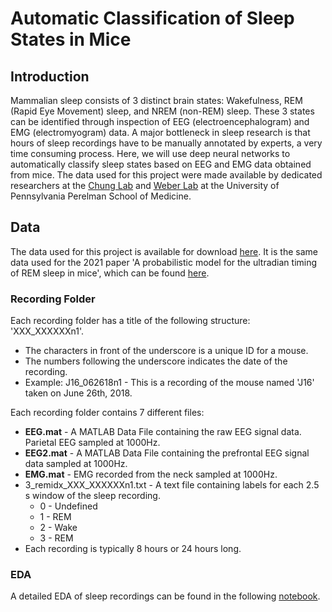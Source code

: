 # Automatic Classification of Sleep States in Mice

## Introduction
Mammalian sleep consists of 3 distinct brain states: Wakefulness, REM (Rapid Eye Movement) sleep, and NREM (non-REM) sleep. 
These 3 states can be identified through inspection of EEG (electroencephalogram) and EMG (electromyogram) data. 
A major bottleneck in sleep research is that hours of sleep recordings have to be manually annotated by experts, a very time consuming process. 
Here, we will use deep neural networks to automatically classify sleep states based on EEG and EMG data obtained from mice. 
The data used for this project were made available by dedicated researchers at the [Chung Lab](https://chunglab.med.upenn.edu/) and [Weber Lab](https://www.med.upenn.edu/weberlab/) at the 
University of Pennsylvania Perelman School of Medicine.

## Data
The data used for this project is available for download [here](). It is the same data used for the 2021 paper 'A probabilistic model for the ultradian timing of REM sleep in mice', which can be found [here]().

### Recording Folder
Each recording folder has a title of the following structure: 'XXX_XXXXXXn1'.
* The characters in front of the underscore is a unique ID for a mouse. 
* The numbers following the underscore indicates the date of the recording.
* Example: J16_062618n1 - This is a recording of the mouse named 'J16' taken on June 26th, 2018.

Each recording folder contains 7 different files:
* **EEG.mat** - A MATLAB Data File containing the raw EEG signal data. Parietal EEG sampled at 1000Hz.
* **EEG2.mat** - A MATLAB Data File containing the prefrontal EEG signal data sampled at 1000Hz.
* **EMG.mat** - EMG recorded from the neck sampled at 1000Hz.
* 3_remidx_XXX_XXXXXXn1.txt - A text file containing labels for each 2.5 s window of the sleep recording.
  * 0 - Undefined
  * 1 - REM
  * 2 - Wake
  * 3 - REM
* Each recording is typically 8 hours or 24 hours long.

### EDA
A detailed EDA of sleep recordings can be found in the following [notebook]().


